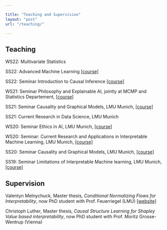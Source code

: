 ```yaml
---

title: "Teaching and Supervision"
layout: "post"
url: "/teaching/"

---
```




## Teaching

WS22: Multivariate Statistics

SS22: Advanced Machine Learning [[course]](https://moodle.lmu.de/course/view.php?id=20680)

SS22: Seminar Introduction to Causal Inference [[course]](https://moodle.lmu.de/course/view.php?id=22020)

WS21: Seminar Philosophy and Explainable AI, jointly at MCMP and Statistics Departement, [[course]](https://moodle.lmu.de/course/view.php?id=19573)

SS21: Seminar Causality and Graphical Models, LMU Munich, [[course]](https://moodle.lmu.de/course/view.php?id=13682)

SS21: Current Research in Data Science, LMU Munich

WS20: Seminar Ethics in AI, LMU Munich, [[course]](https://moodle.lmu.de/course/view.php?id=10656)

WS20: Seminar: Current Research and Applications in Interpretable Machine Learning, LMU Munich, [[course]](https://moodle.lmu.de/course/view.php?id=10811)

SS20: Seminar Causality and Graphical Models, LMU Munich, [[course]](https://moodle.lmu.de/course/view.php?id=6293)

SS19: Seminar Limitations of Interpretable Machine learning, LMU Munich, [[course]](https://compstat-lmu.github.io/iml_methods_limitations/)

## Supervision

Valentyn Melnychuck, Master thesis, *Conditional Normalizing Flows for Interpretability*, now PhD student with Prof. Feuerriegel (LMU) [[website]](https://valentyn1997.github.io/)

Christoph Luther, Master thesis, *Causal Structure Learning for Shapley Value based interpretability*, now PhD student with Prof. Moritz Grosse-Wentrup (Vienna)